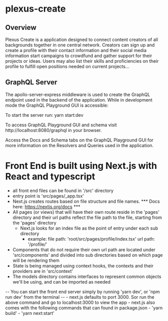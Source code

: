 # plexus-create

## Overview
Plexus Create is a application designed to connect content creators of all backgrounds together in one central network. Creators can sign up and create a profile with their contact information and their social media information start campaigns to crowdfund and gather support for their projects or ideas. Users may also list their skills and proficiencies on their profile to fulfill open positions needed on current projects...
## GraphQL Server
The apollo-server-express middleware is used to create the GraphQL endpoint used in the backend of the application. 
While in development mode the GraphQL Playground GUI is accessible:

To start the server run:
yarn start:dev

To access GraphQL Playground GUI and schema visit http://localhost:8080/graphql in your browser.

Access the Docs and Schema tabs on the GraphQL Playground GUI for more information on the Resolvers and Queries used in the application.

# Front End is built using Next.js with React and typescript
  - all front end files can be found in '/src' directory
  - entry point is 'src/pages/_app.tsx'
  - Next.js creates routes based on file structure and file names.
  *** Docs here: https://nextjs.org/docs ***
  - All pages (or views) that will have their own route reside in the 'pages' directory and
      their url paths reflect the file path to the file, starting from the 'pages' directory
    - Next.js looks for an index file as the point of entry under each sub directory
      - example:
        file path: 'root/src/pages/profile/index.tsx'
        url path: '/profile/'
  - Components that do not require their own url path are located under 'src/components' and
      divided into sub directories based on which page will be rendering them
  - State is being managed using context hooks, the contexts and their providers are in 'src/context'
  - The models directory contains interfaces to represent common objects we'll be using,  and can be imported as needed

  -- You can start the front end server simply by running 'yarn dev', or 'npm run dev' from the terminal --
    - next.js defaults to port 3000. Sor run the above command and go to localhost:3000 to view the app
    - next.js also comes with the following commands that can found in package.json
        - 'yarn build'
        - 'yarn next:start'